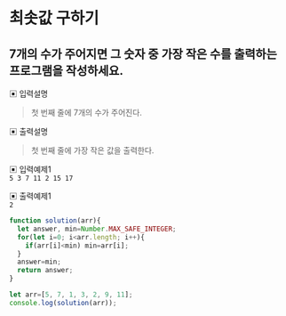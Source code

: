 # 최솟값 구하기
## 7개의 수가 주어지면 그 숫자 중 가장 작은 수를 출력하는 프로그램을 작성하세요.
▣ 입력설명<br/>
> 첫 번째 줄에 7개의 수가 주어진다.

▣ 출력설명<br/>
> 첫 번째 줄에 가장 작은 값을 출력한다.

▣ 입력예제1<br/>
```5 3 7 11 2 15 17```

▣ 출력예제1<br/> 
```2```

```js
function solution(arr){         
  let answer, min=Number.MAX_SAFE_INTEGER;
  for(let i=0; i<arr.length; i++){
    if(arr[i]<min) min=arr[i];
  }
  answer=min;
  return answer;
}

let arr=[5, 7, 1, 3, 2, 9, 11];
console.log(solution(arr));
```
